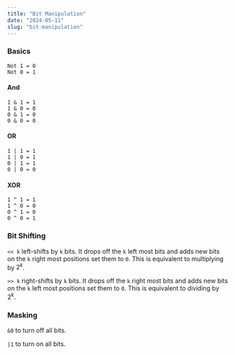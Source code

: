 ```yaml
---
title: "Bit Manipulation"
date: "2024-05-11"
slug: "bit-manipulation"
---
```


### Basics

```
Not 1 = 0
Not 0 = 1
```
#### And
```
1 & 1 = 1
1 & 0 = 0
0 & 1 = 0
0 & 0 = 0
```
#### OR
```
1 | 1 = 1
1 | 0 = 1
0 | 1 = 1
0 | 0 = 0
```
#### XOR
```
1 ^ 1 = 1
1 ^ 0 = 0
0 ^ 1 = 0
0 ^ 0 = 1
```
### Bit Shifting

`<< k` left-shifts by `k` bits. It drops off the `k` left most bits and adds new bits on the `k` right most positions set them to `0`. This is equivalent to multiplying by $2^k$.

`>> k` right-shifts by `k` bits. It drops off the `k` right most bits and adds new bits on the `k` left most positions set them to `0`. This is equivalent to dividing by $2^k$.

### Masking

`&0` to turn off all bits.

`|1` to turn on all bits.